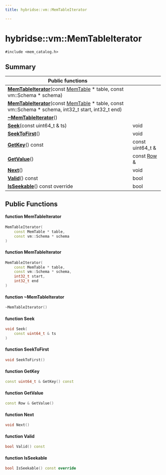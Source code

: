 ```yaml
---
title: hybridse::vm::MemTableIterator

---
```

# hybridse::vm::MemTableIterator



`#include <mem_catalog.h>`

## Summary


|  Public functions|            |
| -------------- | -------------- |
|**[MemTableIterator](/hybridse/usage/api/c++/Classes/classhybridse_1_1vm_1_1_mem_table_iterator.md#function-memtableiterator)**(const [MemTable](/hybridse/usage/api/c++/Namespaces/namespacehybridse_1_1vm.md#typedef-memtable) * table, const vm::Schema * schema)|  |
|**[MemTableIterator](/hybridse/usage/api/c++/Classes/classhybridse_1_1vm_1_1_mem_table_iterator.md#function-memtableiterator)**(const [MemTable](/hybridse/usage/api/c++/Namespaces/namespacehybridse_1_1vm.md#typedef-memtable) * table, const vm::Schema * schema, int32_t start, int32_t end)|  |
|**[~MemTableIterator](/hybridse/usage/api/c++/Classes/classhybridse_1_1vm_1_1_mem_table_iterator.md#function-~memtableiterator)**()|  |
|**[Seek](/hybridse/usage/api/c++/Classes/classhybridse_1_1vm_1_1_mem_table_iterator.md#function-seek)**(const uint64_t & ts)| void  |
|**[SeekToFirst](/hybridse/usage/api/c++/Classes/classhybridse_1_1vm_1_1_mem_table_iterator.md#function-seektofirst)**()| void  |
|**[GetKey](/hybridse/usage/api/c++/Classes/classhybridse_1_1vm_1_1_mem_table_iterator.md#function-getkey)**() const| const uint64_t &  |
|**[GetValue](/hybridse/usage/api/c++/Classes/classhybridse_1_1vm_1_1_mem_table_iterator.md#function-getvalue)**()| const [Row](/hybridse/usage/api/c++/Classes/classhybridse_1_1codec_1_1_row.md) &  |
|**[Next](/hybridse/usage/api/c++/Classes/classhybridse_1_1vm_1_1_mem_table_iterator.md#function-next)**()| void  |
|**[Valid](/hybridse/usage/api/c++/Classes/classhybridse_1_1vm_1_1_mem_table_iterator.md#function-valid)**() const| bool  |
|**[IsSeekable](/hybridse/usage/api/c++/Classes/classhybridse_1_1vm_1_1_mem_table_iterator.md#function-isseekable)**() const override| bool  |

## Public Functions

#### function MemTableIterator

```cpp
MemTableIterator(
    const MemTable * table,
    const vm::Schema * schema
)
```


#### function MemTableIterator

```cpp
MemTableIterator(
    const MemTable * table,
    const vm::Schema * schema,
    int32_t start,
    int32_t end
)
```


#### function ~MemTableIterator

```cpp
~MemTableIterator()
```


#### function Seek

```cpp
void Seek(
    const uint64_t & ts
)
```


#### function SeekToFirst

```cpp
void SeekToFirst()
```


#### function GetKey

```cpp
const uint64_t & GetKey() const
```


#### function GetValue

```cpp
const Row & GetValue()
```


#### function Next

```cpp
void Next()
```


#### function Valid

```cpp
bool Valid() const
```


#### function IsSeekable

```cpp
bool IsSeekable() const override
```


